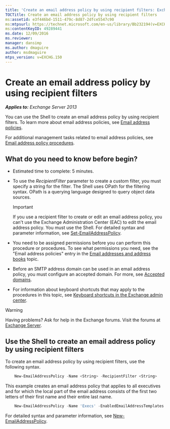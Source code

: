 ```yaml
---
title: 'Create an email address policy by using recipient filters: Exchange 2013 Help'
TOCTitle: Create an email address policy by using recipient filters
ms:assetid: e3f446bd-1511-479c-8d87-2dfce5547c90
ms:mtpsurl: https://technet.microsoft.com/en-us/library/Bb232194(v=EXCHG.150)
ms:contentKeyID: 49289441
ms.date: 12/09/2016
ms.reviewer: 
manager: dansimp
ms.author: dmaguire
author: msdmaguire
mtps_version: v=EXCHG.150
---
```


# Create an email address policy by using recipient filters

_**Applies to:** Exchange Server 2013_

You can use the Shell to create an email address policy by using recipient filters. To learn more about email address policies, see [Email address policies](email-address-policies-exchange-2013-help.md).

For additional management tasks related to email address policies, see [Email address policy procedures](email-address-policy-procedures-exchange-2013-help.md).

## What do you need to know before begin?

  - Estimated time to complete: 5 minutes.

  - To use the *RecipientFilter* parameter to create a custom filter, you must specify a string for the filter. The Shell uses OPath for the filtering syntax. OPath is a querying language designed to query object data sources.

    > [!IMPORTANT]
    > If you use a recipient filter to create or edit an email address policy, you can't use the Exchange Administration Center (EAC) to edit the email address policy. You must use the Shell. For detailed syntax and parameter information, see <A href="https://technet.microsoft.com/en-us/library/bb124517(v=exchg.150)">Set-EmailAddressPolicy</A>.

  - You need to be assigned permissions before you can perform this procedure or procedures. To see what permissions you need, see the "Email address policies" entry in the [Email addresses and address books](email-addresses-and-address-books-exchange-2013-help.md) topic.

  - Before an SMTP address domain can be used in an email address policy, you must configure an accepted domain. For more, see [Accepted domains](accepted-domains-exchange-2013-help.md).

  - For information about keyboard shortcuts that may apply to the procedures in this topic, see [Keyboard shortcuts in the Exchange admin center](keyboard-shortcuts-in-the-exchange-admin-center-2013-help.md).

> [!WARNING]
> Having problems? Ask for help in the Exchange forums. Visit the forums at <A href="https://go.microsoft.com/fwlink/p/?linkid=60612">Exchange Server</A>.

## Use the Shell to create an email address policy by using recipient filters

To create an email address policy by using recipient filters, use the following syntax.

```powershell
    New-EmailAddressPolicy -Name <String> -RecipientFilter <String>
```

This example creates an email address policy that applies to all executives and for which the local part of the email address consists of the first two letters of their first name and their entire last name.

```powershell
    New-EmailAddressPolicy -Name 'Execs' -EnabledEmailAddressTemplates 'SMTP:%2g%s@contoso.com' -RecipientFilter {((RecipientType -eq 'UserMailbox') -and (Title -like 'executive'))}
```

For detailed syntax and parameter information, see [New-EmailAddressPolicy](https://technet.microsoft.com/en-us/library/aa996800\(v=exchg.150\)).
